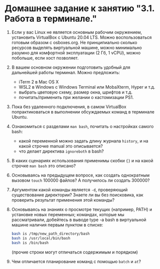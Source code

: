 # Домашнее задание к занятию "3.1. Работа в терминале."

1. Если у вас Linux не является основным рабочим окружением, установить VirtualBox с Ubuntu 20.04 LTS. Можно воспользоваться готовым образом с osboxes.org. Не принципиально сколько ресурсов выделять виртуальной машине, можно минимально разумно для комфортной эксплуатации (2 Гб, 1 vCPU), можно побольше, если хост позволяет.
1. В вашем основном окружении подготовить удобный для дальнейшей работы терминал. Можно предложить:
    * iTerm 2 в Mac OS X
    * WSL2 в Windows с Windows Terminal или MobaXterm, Hyper и т.д.
    * выбрать цветовую схему, размер окна, шрифтов и т.д.
    * почитать/применить при желании о кастомизации PS1.
1. Пока без удаленного подключения, в самом VirtualBox попрактиковаться в выполнении обсуждаемых команд в терминале Ubuntu.
1. Ознакомиться с разделами `man bash`, почитать о настройках самого bash:
    * какой переменной можно задать длину журнала `history`, и на какой строчке manual это описывается?
    * что делает директива `ignoreboth` в bash?
1. В каких сценариях использования применимы скобки `{}` и на какой строчке `man bash` это описано?
1. Основываясь на предыдущем вопросе, как создать однократным вызовом `touch` 100000 файлов? А получилось ли создать 300000?
1. Аргументом какой команды является `-d`, проверяющий существование директории? Знаете ли вы без поисковика, как проверить результат применения этой команды?
1. Основываясь на знаниях о просмотре текущих (например, PATH) и установке новых переменных; командах, которые мы рассматривали, добейтесь в выводе type -a bash в виртуальной машине наличия первым пунктом в списке:

    ```bash
    bash is /tmp/new_path_directory/bash
    bash is /usr/local/bin/bash
    bash is /bin/bash
    ```

    (прочие строки могут отличаться содержимым и порядком)
1. Чем отличается планирование команд с помощью `batch` и `at`?

